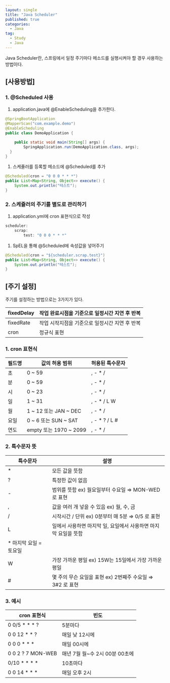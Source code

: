 ```yaml
---
layout: single
title: "Java Scheduler"
published: true
categories:
  - Java
tag:
  - Study
  - Java
---
```


Java Scheduler란, 스프링에서 일정 주기마다 메소드를 실행시켜야 할 경우 사용하는 방법이다.

## [사용방법]

### 1. @Scheduled 사용

1. application.java에 @EnableScheduling을 추가한다.

```java
@SpringBootApplication
@MapperScan("com.example.demo")
@EnableScheduling
public class DemoApplication {

    public static void main(String[] args) {
        SpringApplication.run(DemoApplication.class, args);
  }
}
```

1. 스케쥴러를 등록할 메소드에 @Scheduled를 추가

```java
@Scheduled(cron = "0 0 0 * * *")
public List<Map<String, Object>> execute() {
	System.out.println("테스트");
}
```

### 2. 스케쥴러의 주기를 별도로 관리하기

1. application.yml에 cron 표현식으로 작성

```java
scheduler:
	scrap:
		test: "0 0 0 * * *"
```

1. SpEL을 통해 @Scheduled에 속성값을 넣어주기

```java
@Scheduled(cron = "${scheduler.scrap.test}")
public List<Map<String, Object>> execute() {
	System.out.println("테스트");
}
```

## [주기 설정]

주기를 설정하는 방법으로는 3가지가 있다.

| fixedDelay | 작업 완료시점을 기준으로 일정시간 지연 후 반복 |
| --- | --- |
| fixedRate | 작업 시작지점을 기준으로 일정시간 지연 후 반복 |
| cron | 정규식 표현 |

### 1. cron 표현식

| **필드명** | **값의 허용 범위** | **허용된 특수문자** |
| --- | --- | --- |
| 초 | 0 ~ 59 | , - * / |
| 분 | 0 ~ 59 | , - * / |
| 시 | 0 ~ 23 | , - * / |
| 일 | 1 ~ 31 | , - * / L W |
| 월 | 1 ~ 12 또는 JAN ~ DEC | , - * / |
| 요일 | 0 ~ 6 또는 SUN ~ SAT | , - * ? / L # |
| 연도 | empty 또는 1970 ~ 2099 | , - * / |

### 2. 특수문자 뜻

| **특수문자** | **설명** |
| --- | --- |
| * | 모든 값을 뜻함 |
| ? | 특정한 값이 없음 |
| - | 범위를 뜻함 ex) 월요일부터 수요일 ⇒ MON-WED 로 표현 |
| , | 값을 여러 개 넣을 수 있음 ex) 월, 수, 금 |
| / | 시작시간 / 단위 ex) 0분부터 매 5분 ⇒ 0/5 로 표현 |
| L | 일에서 사용하면 마지막 일, 요일에서 사용하면 마지막 요일을 뜻함
* 마지막 요일 = 토요일 |
| W | 가장 가까운 평일 ex) 15W는 15일에서 가장 가까운 평일 |
| # | 몇 주의 무슨 요일을 표현 ex) 2번째주 수요일 ⇒ 3#2 로 표현 |

### 3. 예시

| **cron 표현식** | **빈도** |
| --- | --- |
| 0 0/5 * * * ? | 5분마다 |
| 0 0 12 * * ? | 매일 낮 12시에 |
| 0 0 0 * * * | 매일 00시에 |
| 0 0 2 ? 7 MON-WEB | 매년 7월 월~수 2시 00분 00초에 |
| 0/10 * * * * | 10초마다 |
| 0 0 14 * * * | 매일 오후 2시 |